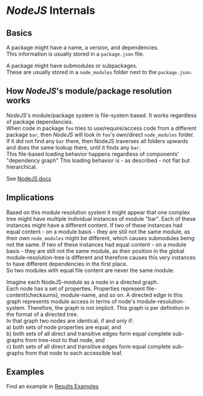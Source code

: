 # _NodeJS_ Internals

## Basics

A package might have a name, a version, and dependencies.  
This information is usually stored in a `package.json` file.

A package might have submodules or subpackages.  
These are usually stored in a `node_modules` folder next to the `package.json`.

## How _NodeJS_'s module/package resolution works

_NodeJS_'s module/package system is file-system based. It works regardless of package dependencies.  
When code in package `foo` tries to use/require/access code from a different package `bar`,
then _NodeJS_ will look in `foo`'s own/direct `node_modules` folder.
If it did not find any `bar` there, then NodeJS traverses all folders upwards and does the same lookup there,
until it finds any `bar`.  
This file-based loading behavior happens regardless of components' "dependency graph"
This loading behavior is - as described - not flat but hierarchical.

See [NodeJS docs](https://nodejs.org/api/packages.html#introduction)

## Implications

Based on this module resolution system it might appear that one complex tree might have multiple individual
instances of module "bar".
Each of these instances might have a different content.
If two of these instances had equal content - on a module basis - they are still not the same module,
as their own `node_modules` might be different, which causes submodules being not the same.
If two of these instances had equal content - on a module basis - they are still not the same module,
as their position in the global module-resolution-tree is different and therefore causes this very instances
to have different dependencies in the first place.  
So two modules with equal file content are never the same module.

Imagine each NodeJS-module as a node in a directed graph.  
Each node has a set of properties. Properties represent file-content(checksums), module-name, and so on.
A directed edge in this graph represents module access in terms of node's module-resolution-system. Therefore, the graph is not implicit.
This graph is per definition in the format of a directed tree.  
In that graph two nodes are identical, if and only if:  
a) both sets of node properties are equal, and  
b) both sets of all direct and transitive edges form equal complete sub-graphs from tree-root to that node, and  
c) both sets of all direct and transitive edges form equal complete sub-graphs from that node to each accessible leaf.

## Examples

Find an example in [Results Examples](result.md#examples-and-visualisation )
